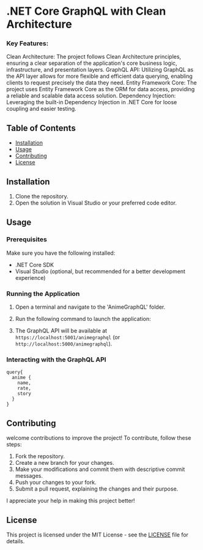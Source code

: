 # .NET Core GraphQL with Clean Architecture

### Key Features:

Clean Architecture: The project follows Clean Architecture principles, ensuring a clear separation of the application's core business logic, infrastructure, and presentation layers.
GraphQL API: Utilizing GraphQL as the API layer allows for more flexible and efficient data querying, enabling clients to request precisely the data they need.
Entity Framework Core: The project uses Entity Framework Core as the ORM for data access, providing a reliable and scalable data access solution.
Dependency Injection: Leveraging the built-in Dependency Injection in .NET Core for loose coupling and easier testing.

## Table of Contents
- [Installation](#installation)
- [Usage](#usage)
- [Contributing](#contributing)
- [License](#license)

## Installation

1. Clone the repository.
2. Open the solution in Visual Studio or your preferred code editor.

## Usage

### Prerequisites

Make sure you have the following installed:

- .NET Core SDK
- Visual Studio (optional, but recommended for a better development experience)

### Running the Application

1. Open a terminal and navigate to the 'AnimeGraphQL' folder.
2. Run the following command to launch the application:


3. The GraphQL API will be available at `https://localhost:5001/animegraphql` (or `http://localhost:5000/animegraphql`).

### Interacting with the GraphQL API

```
query{
  anime {
    name,
    rate,
    story
  }
}
```

## Contributing

welcome contributions to improve the project! To contribute, follow these steps:

1. Fork the repository.
2. Create a new branch for your changes.
3. Make your modifications and commit them with descriptive commit messages.
4. Push your changes to your fork.
5. Submit a pull request, explaining the changes and their purpose.

I appreciate your help in making this project better!

## License

This project is licensed under the MIT License - see the [LICENSE](LICENSE) file for details.

